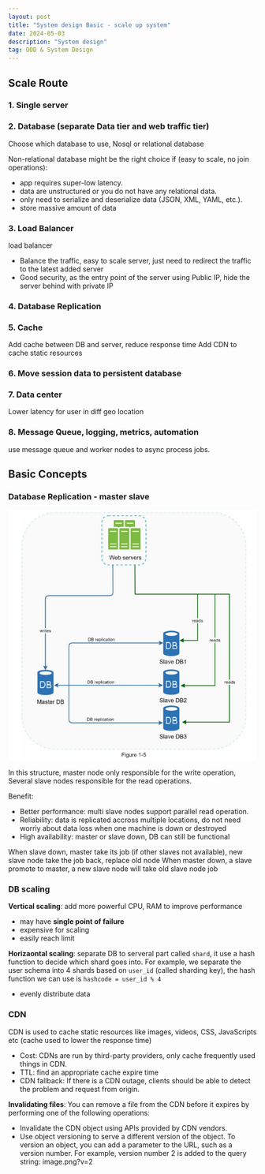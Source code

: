 ```yaml
---
layout: post
title: "System design Basic - scale up system"
date: 2024-05-03
description: "System design"
tag: OOD & System Design
---
```


## Scale Route

### 1. Single server

### 2. Database (separate Data tier and web traffic tier)

Choose which database to use, Nosql or relational database

Non-relational database might be the right choice if (easy to scale, no join operations):
- app requires super-low latency.
- data are unstructured or you do not have any relational data.
- only need to serialize and deserialize data (JSON, XML, YAML, etc.).
- store massive amount of data

### 3. Load Balancer

load balancer
- Balance the traffic, easy to scale server, just need to redirect the traffic to the latest added server
- Good security, as the entry point of the server using Public IP, hide the server behind with private IP

### 4. Database Replication

### 5. Cache

Add cache between DB and server, reduce response time
Add CDN to cache static resources

### 6. Move session data to persistent database

### 7. Data center

Lower latency for user in diff geo location

### 8. Message Queue, logging, metrics, automation

use message queue and worker nodes to async process jobs.

## Basic Concepts

### Database Replication - master slave

<img src="/images/System-Design/DB_replication.png">

In this structure, master node only responsible for the write operation, Several slave nodes responsible for the read operations.

Benefit:
- Better performance: multi slave nodes support parallel read operation.
- Reliability: data is replicated accross multiple locations, do not need worriy about data loss when one machine is down or destroyed
- High availability: master or slave down, DB can still be functional

When slave down, master take its job (if other slaves not available), new slave node take the job back, replace old node 
When master down, a slave promote to master, a new slave node will take old slave node job

### DB scaling

**Vertical scaling**: add more powerful CPU, RAM to improve performance
- may have **single point of failure**
- expensive for scaling
- easily reach limit

**Horizaontal scaling**: separate DB to serveral part called `shard`, it use a hash function to decide which shard goes into. For example, we separate the user schema into 4 shards based on `user_id` (called sharding key), the hash function we can use is `hashcode = user_id % 4`
- evenly distribute data

### CDN

CDN is used to cache static resources like images, videos, CSS, JavaScripts etc (cache used to lower the response time)

- Cost: CDNs are run by third-party providers, only cache frequently used things in CDN.
- TTL: find an appropriate cache expire time
- CDN fallback: If there is a CDN outage, clients should be able to detect the problem and request from origin.

**Invalidating files**: You can remove a file from the CDN before it expires by performing one of the following operations:
- Invalidate the CDN object using APIs provided by CDN vendors.
- Use object versioning to serve a different version of the object. To version an object, you can add a parameter to the URL, such as a version number. For example, version number 2 is added to the query string: image.png?v=2
